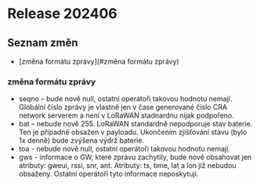 # Release 202406

## Seznam změn

- [změna formátu zprávy](#změna formátu zprávy)

### změna formátu zprávy

* seqno – bude nově null, ostatní operátoři takovou hodnotu nemají. Globální číslo zprávy je vlastně jen v čase generované číslo CRA network serverem a není v LoRaWAN stadnardnu nijak podpořeno.
* bat – nebude nově 255. LoRaWAN standardně nepodporuje stav baterie. Ten je případně obsažen v payloadu. Ukončením zjišťování stavu (bylo 1x denně) bude zvýšena výdrž baterie. 
* toa - nebude nově null, ostatní operátoři takovou hodnotu nemají.
* gws - informace o GW, které zprávu zachytily, bude nově obsahovat jen atributy: gweui, rssi, snr, ant. Atributy: ts, time, lat a lon již nebudou obsaženy. Ostatní operátoři tyto informace neposkytují. 
